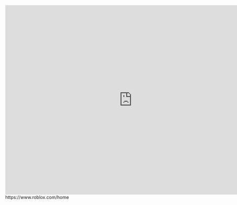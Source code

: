 <iframe width="800" height="600" src="https://www.youtube.com/embed/lh744j1Vgos?si=DNnTESBu5NBCXkB1" title="YouTube video player" frameborder="0" allow="accelerometer; autoplay; clipboard-write; encrypted-media; gyroscope; picture-in-picture; web-share" referrerpolicy="strict-origin-when-cross-origin" allowfullscreen></iframe>
 https://www.roblox.com/home
 
